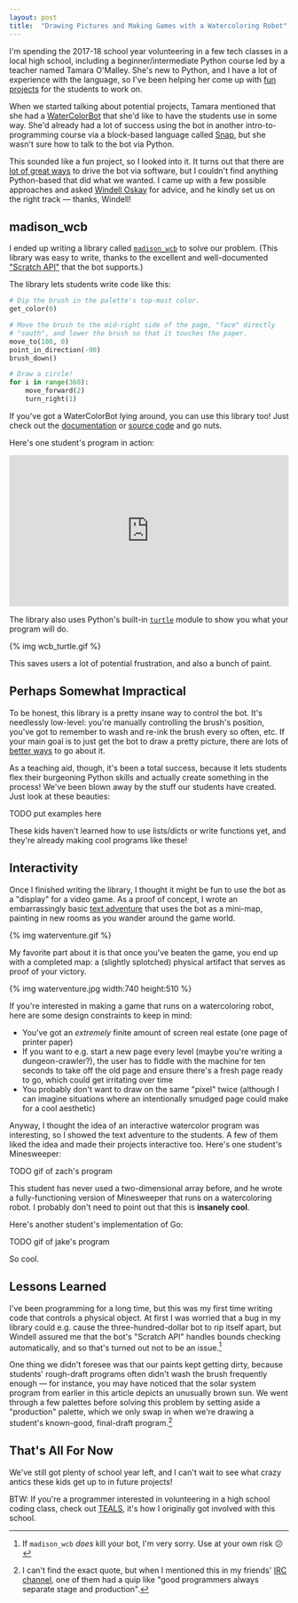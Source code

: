 ```yaml
---
layout: post
title:  "Drawing Pictures and Making Games with a Watercoloring Robot"
---
```


I'm spending the 2017-18 school year volunteering in a few tech classes in a local high school, including a beginner/intermediate Python course led by a teacher named Tamara O'Malley. She's new to Python, and I have a lot of experience with the language, so I've been helping her come up with [fun projects](http://blog.jrheard.com/python/passwords) for the students to work on.

When we started talking about potential projects, Tamara mentioned that she had a [WaterColorBot](http://watercolorbot.com/) that she'd like to have the students use in some way. She'd already had a lot of success using the bot in another intro-to-programming course via a block-based language called [Snap](https://github.com/evil-mad/WaterColorBlocks), but she wasn't sure how to talk to the bot via Python.

This sounded like a fun project, so I looked into it. It turns out that there are [lot of great ways](http://wiki.evilmadscientist.com/WaterColorBot#Part_II:_Software_for_WaterColorBot) to drive the bot via software, but I couldn't find anything Python-based that did what we wanted. I came up with a few possible approaches and asked [Windell Oskay](https://www.evilmadscientist.com/about/) for advice, and he kindly set us on the right track — thanks, Windell!

madison_wcb
-----------

I ended up writing a library called [`madison_wcb`](http://madison-wcb.readthedocs.io/en/latest/) to solve our problem. (This library was easy to write, thanks to the excellent and well-documented ["Scratch API"](https://github.com/techninja/cncserver/blob/master/scratch/SCRATCH.API.md) that the bot supports.)

The library lets students write code like this:

```python
# Dip the brush in the palette's top-most color.
get_color(0)

# Move the brush to the mid-right side of the page, "face" directly
# "south", and lower the brush so that it touches the paper.
move_to(100, 0)
point_in_direction(-90)
brush_down()

# Draw a circle!
for i in range(360):
	move_forward(2)
	turn_right(1)
```

If you've got a WaterColorBot lying around, you can use this library too! Just check out the [documentation](http://madison-wcb.readthedocs.io/en/latest/) or [source code](https://github.com/jrheard/madison_wcb) and go nuts.

Here's one student's program in action:

<div style='position:relative;padding-bottom:54%;margin-bottom:15px;'><iframe src='https://gfycat.com/ifr/ColdBigAzurevase' frameborder='0' scrolling='no' width='100%' height='100%' style='position:absolute;top:0;left:0' allowfullscreen></iframe></div>

The library also uses Python's built-in [`turtle`](https://docs.python.org/3.3/library/turtle.html?highlight=turtle) module to show you what your program will do.

{% img wcb_turtle.gif %}

This saves users a lot of potential frustration, and also a bunch of paint.

Perhaps Somewhat Impractical
--------

To be honest, this library is a pretty insane way to control the bot. It's needlessly low-level: you're manually controlling the brush's position, you've got to remember to wash and re-ink the brush every so often, etc. If your main goal is to just get the bot to draw a pretty picture, there are lots of [better ways](http://wiki.evilmadscientist.com/WaterColorBot#Part_II:_Software_for_WaterColorBot) to go about it.

As a teaching aid, though, it's been a total success, because it lets students flex their burgeoning Python skills and actually create something in the process! We've been blown away by the stuff our students have created. Just look at these beauties:

TODO put examples here

These kids haven't learned how to use lists/dicts or write functions yet, and they're already making cool programs like these!

Interactivity
-------------

Once I finished writing the library, I thought it might be fun to use the bot as a "display" for a video game. As a proof of concept, I wrote an embarrassingly basic [text adventure](https://github.com/jrheard/waterventure/blob/master/waterventure.py) that uses the bot as a mini-map, painting in new rooms as you wander around the game world.

{% img waterventure.gif %}

My favorite part about it is that once you've beaten the game, you end up with a completed map: a (slightly splotched) physical artifact that serves as proof of your victory.

{% img waterventure.jpg width:740 height:510 %}

If you're interested in making a game that runs on a watercoloring robot, here are some design constraints to keep in mind:
* You've got an _extremely_ finite amount of screen real estate (one page of printer paper)
* If you want to e.g. start a new page every level (maybe you're writing a dungeon-crawler?), the user has to fiddle with the machine for ten seconds to take off the old page and ensure there's a fresh page ready to go, which could get irritating over time
* You probably don't want to draw on the same "pixel" twice (although I can imagine situations where an intentionally smudged page could make for a cool aesthetic)

Anyway, I thought the idea of an interactive watercolor program was interesting, so I showed the text adventure to the students. A few of them liked the idea and made their projects interactive too. Here's one student's Minesweeper:

TODO gif of zach's program

This student has never used a two-dimensional array before, and he wrote a fully-functioning version of Minesweeper that runs on a watercoloring robot. I probably don't need to point out that this is **insanely cool**.

Here's another student's implementation of Go:

TODO gif of jake's program

So cool.

Lessons Learned
---------------

I've been programming for a long time, but this was my first time writing code that controls a physical object. At first I was worried that a bug in my library could e.g. cause the three-hundred-dollar bot to rip itself apart, but Windell assured me that the bot's "Scratch API" handles bounds checking automatically, and so that's turned out not to be an issue.[^1]

One thing we didn't foresee was that our paints kept getting dirty, because students' rough-draft programs often didn't wash the brush frequently enough — for instance, you may have noticed that the solar system program from earlier in this article depicts an unusually brown sun. We went through a few palettes before solving this problem by setting aside a "production" palette, which we only swap in when we're drawing a student's known-good, final-draft program.[^2]

That's All For Now
------------------
We've still got plenty of school year left, and I can't wait to see what crazy antics these kids get up to in future projects!

BTW: If you're a programmer interested in volunteering in a high school coding class, check out [TEALS](https://www.tealsk12.org/), it's how I originally got involved with this school.

[^1]: If `madison_wcb` _does_ kill your bot, I'm very sorry. Use at your own risk 😕

[^2]: I can't find the exact quote, but when I mentioned this in my friends' [IRC channel](https://irc.darwin.network/), one of them had a quip like "good programmers always separate stage and production".
